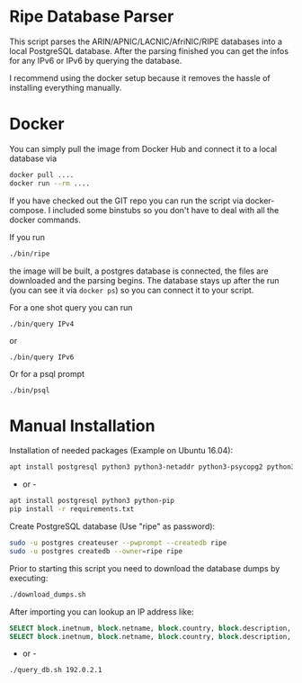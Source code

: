 # Ripe Database Parser

This script parses the ARIN/APNIC/LACNIC/AfriNIC/RIPE databases into a local PostgreSQL database.
After the parsing finished you can get the infos for any IPv6 or IPv6 by querying the database.

I recommend using the docker setup because it removes the hassle of installing everything manually.

# Docker

You can simply pull the image from Docker Hub and connect it to a local database via
```sh
docker pull ....
docker run --rm ....
```

If you have checked out the GIT repo you can run the script via docker-compose.
I included some binstubs so you don't have to deal with all the docker commands.

If you run
```sh
./bin/ripe
```
the image will be built, a postgres database is connected, the files are downloaded and the parsing begins.
The database stays up after the run (you can see it via `docker ps`) so you can connect it to your script.

For a one shot query you can run
```
./bin/query IPv4
```
or
```
./bin/query IPv6
```

Or for a psql prompt
```
./bin/psql
```

# Manual Installation

Installation of needed packages (Example on Ubuntu 16.04):
```sh
apt install postgresql python3 python3-netaddr python3-psycopg2 python3-sqlalchemy
```

- or -

```sh
apt install postgresql python3 python-pip
pip install -r requirements.txt
```

Create PostgreSQL database (Use "ripe" as password):
```sh
sudo -u postgres createuser --pwprompt --createdb ripe
sudo -u postgres createdb --owner=ripe ripe
```

Prior to starting this script you need to download the database dumps by executing:
```sh
./download_dumps.sh
```

After importing you can lookup an IP address like:

```sql
SELECT block.inetnum, block.netname, block.country, block.description, block.maintained_by, block.created, block.last_modified, block.source FROM block WHERE block.inetnum >> '2001:db8::1' ORDER BY block.inetnum DESC;
SELECT block.inetnum, block.netname, block.country, block.description, block.maintained_by, block.created, block.last_modified, block.source FROM block WHERE block.inetnum >> '8.8.8.8' ORDER BY block.inetnum DESC;
```

- or -

```bash
./query_db.sh 192.0.2.1
```
